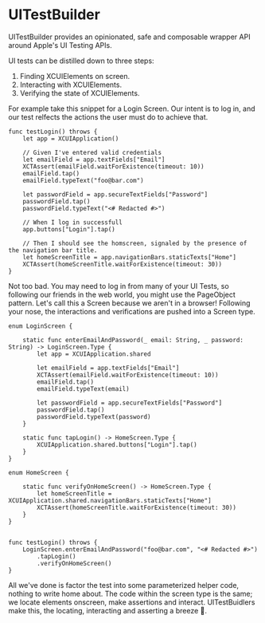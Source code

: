 # UITestBuilder

UITestBuilder provides an opinionated, safe and composable wrapper API around Apple's UI Testing APIs. 

UI tests can be distilled down to three steps:
1. Finding XCUIElements on screen.
2. Interacting with XCUIElements.
3. Verifying the state of XCUIElements. 

For example take this snippet for a Login Screen. Our intent is to log in, and our test relfects the actions the user must do to achieve that.
```
func testLogin() throws {
    let app = XCUIApplication()

    // Given I've entered valid credentials
    let emailField = app.textFields["Email"]
    XCTAssert(emailField.waitForExistence(timeout: 10))
    emailField.tap()
    emailField.typeText("foo@bar.com")

    let passwordField = app.secureTextFields["Password"]
    passwordField.tap()
    passwordField.typeText("<# Redacted #>")

    // When I log in successfull
    app.buttons["Login"].tap()

    // Then I should see the homscreen, signaled by the presence of the navigation bar title.
    let homeScreenTitle = app.navigationBars.staticTexts["Home"]
    XCTAssert(homeScreenTitle.waitForExistence(timeout: 30))
}
```

Not too bad. You may need to log in from many of your UI Tests, so following our friends in the web world, you might use the PageObject pattern. Let's call this a Screen because we aren't in a browser! Following your nose, the interactions and verifications are pushed into a Screen type.

```
enum LoginScreen {

    static func enterEmailAndPassword(_ email: String, _ password: String) -> LoginScreen.Type {
        let app = XCUIApplication.shared

        let emailField = app.textFields["Email"]
        XCTAssert(emailField.waitForExistence(timeout: 10))
        emailField.tap()
        emailField.typeText(email)

        let passwordField = app.secureTextFields["Password"]
        passwordField.tap()
        passwordField.typeText(password)
    }

    static func tapLogin() -> HomeScreen.Type {
        XCUIApplication.shared.buttons["Login"].tap()
    }
}

enum HomeScreen {

    static func verifyOnHomeScreen() -> HomeScreen.Type {
        let homeScreenTitle = XCUIApplication.shared.navigationBars.staticTexts["Home"]
        XCTAssert(homeScreenTitle.waitForExistence(timeout: 30))
    }
}


func testLogin() throws {
    LoginScreen.enterEmailAndPassword("foo@bar.com", "<# Redacted #>")
        .tapLogin()
        .verifyOnHomeScreen()
}
```

All we've done is factor the test into some parameterized helper code, nothing to write home about. The code within the screen type is the same; we locate elements onscreen, make assertions and interact. UITestBuidlers make this, the locating, interacting and asserting a breeze 💨.
